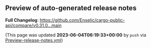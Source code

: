 ## Preview of auto-generated release notes
<!-- Release notes generated using configuration in .github/release.yml at main -->



**Full Changelog**: https://github.com/Enselic/cargo-public-api/compare/v0.31.0...main


(This page was updated **2023-06-04T06:19:33+00:00** by `push` via [Preview-release-notes.yml](https://github.com/Enselic/cargo-public-api/actions/runs/5167638719))
